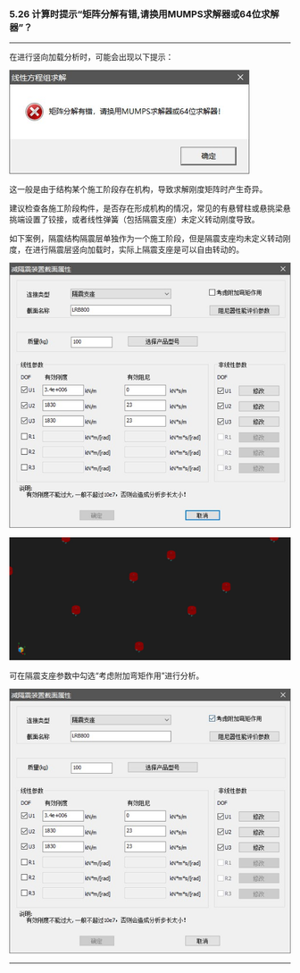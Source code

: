 ﻿### 5.26 计算时提示“矩阵分解有错,请换用MUMPS求解器或64位求解器”？
---

在进行竖向加载分析时，可能会出现以下提示：

![](.\image\5.26-1.jpg)

这一般是由于结构某个施工阶段存在机构，导致求解刚度矩阵时产生奇异。

建议检查各施工阶段构件，是否存在形成机构的情况，常见的有悬臂柱或悬挑梁悬挑端设置了铰接，或者线性弹簧（包括隔震支座）未定义转动刚度导致。

如下案例，隔震结构隔震层单独作为一个施工阶段，但是隔震支座均未定义转动刚度，在进行隔震层竖向加载时，实际上隔震支座是可以自由转动的。

![](.\image\5.26-2.jpg)

![](.\image\5.26-3.jpg)

可在隔震支座参数中勾选“考虑附加弯矩作用”进行分析。

![](.\image\5.26-4.jpg)

---
